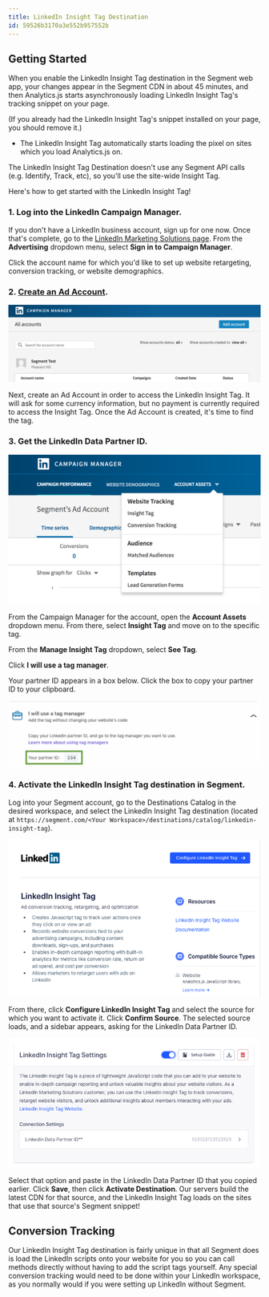 ```yaml
---
title: LinkedIn Insight Tag Destination
id: 59526b3170a3e552b957552b
---
```

## Getting Started

When you enable the LinkedIn Insight Tag destination in the Segment web app, your changes appear in the Segment CDN in about 45 minutes, and then Analytics.js starts asynchronously loading LinkedIn Insight Tag's tracking snippet on your page.

(If you already had the LinkedIn Insight Tag's snippet installed on your page, you should remove it.)

- The LinkedIn Insight Tag automatically starts loading the pixel on sites which you load Analytics.js on.

The LinkedIn Insight Tag Destination doesn't use any Segment API calls (e.g. Identify, Track, etc), so you'll use the site-wide Insight Tag.

Here's how to get started with the LinkedIn Insight Tag!

### **1. Log into the LinkedIn Campaign Manager.**

If you don't have a LinkedIn business account, sign up for one now.
Once that's complete, go to the [LinkedIn Marketing Solutions page](https://business.linkedin.com/marketing-solutions/ads). From the **Advertising** dropdown menu, select **Sign in to Campaign Manager**.

Click the account name for which you'd like to set up website retargeting, conversion tracking, or website demographics.

### **2. [Create an Ad Account](https://www.linkedin.com/ad/accounts).**

![A screenshot of the Linkedin Campaign manager accounts page.](images/w53Sm6Jpg3.png)

Next, create an Ad Account in order to access the LinkedIn Insight Tag. It will ask for some currency information, but no payment is currently required to access the Insight Tag. Once the Ad Account is created, it's time to find the tag.

### **3. Get the LinkedIn Data Partner ID.**

![A screenshot of the LinkedIn Campaign Manager page, with the Account Assets dropdown selected.](images/K5HEnmgvse.png)

From the Campaign Manager for the account, open the **Account Assets** dropdown menu. From there, select **Insight Tag** and move on to the specific tag.

From the **Manage Insight Tag** dropdown, select **See Tag**.

Click **I will use a tag manager**.

Your partner ID appears in a box below. Click the box to copy your partner ID to your clipboard.

![A screenshot of LinkedIn's See Tag section.](images/will-use-tag-manger.png)


### **4. Activate the LinkedIn Insight Tag destination in Segment.**

Log into your Segment account, go to the Destinations Catalog in the desired workspace, and select the LinkedIn Insight Tag destination (located at `https://segment.com/<Your Workspace>/destinations/catalog/linkedin-insight-tag`).

![A screenshot of the LinkedIn destination page in the Segment catalog.](images/kyTVBLjRyI.png)

From there, click **Configure LinkedIn Insight Tag** and select the source for which you want to activate it. Click **Confirm Source**. The selected source loads, and a sidebar appears, asking for the LinkedIn Data Partner ID.

![A screenshot of the Settings page for the LinkedIn Insight Tag destination.](images/Nmad4zYvWy.png)

Select that option and paste in the LinkedIn Data Partner ID that you copied earlier. Click **Save**, then click **Activate Destination**. Our servers build the latest CDN for that source, and the LinkedIn Insight Tag loads on the sites that use that source's Segment snippet!

## Conversion Tracking

Our LinkedIn Insight Tag destination is fairly unique in that all Segment does is load the LinkedIn scripts onto your website for you so you can call methods directly without having to add the script tags yourself. Any special conversion tracking would need to be done within your LinkedIn workspace, as you normally would if you were setting up LinkedIn without Segment. 
